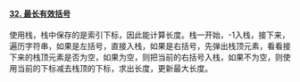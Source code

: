 #### [32. 最长有效括号](https://leetcode.cn/problems/longest-valid-parentheses/)

使用栈，栈中保存的是索引下标，因此能计算长度。栈一开始，-1入栈，接下来，遍历字符串，如果是左括号，直接入栈，如果是右括号，先弹出栈顶元素，看看接下来的栈顶元素是否为空，如果为空，则把当前的右括号入栈，如果不为空，则使用当前的下标减去栈顶的下标，求出长度，更新最大长度。
